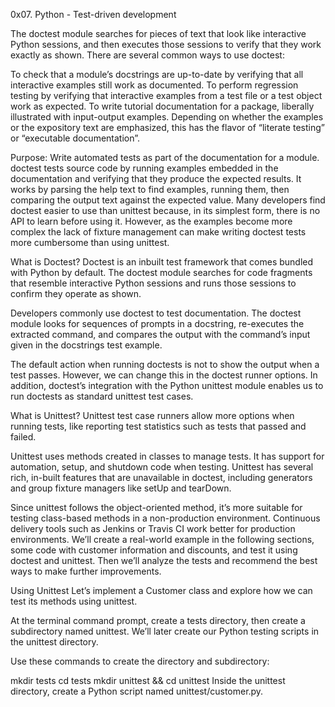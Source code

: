 0x07. Python - Test-driven development

The doctest module searches for pieces of text that look like interactive Python sessions, and then executes those sessions to verify that they work exactly as shown. There are several common ways to use doctest:

To check that a module’s docstrings are up-to-date by verifying that all interactive examples still work as documented.
To perform regression testing by verifying that interactive examples from a test file or a test object work as expected.
To write tutorial documentation for a package, liberally illustrated with input-output examples. Depending on whether the examples or the expository text are emphasized, this has the flavor of “literate testing” or “executable documentation”.


Purpose:	Write automated tests as part of the documentation for a module.
doctest tests source code by running examples embedded in the documentation and verifying that they produce the expected results. It works by parsing the help text to find examples, running them, then comparing the output text against the expected value. Many developers find doctest easier to use than unittest because, in its simplest form, there is no API to learn before using it. However, as the examples become more complex the lack of fixture management can make writing doctest tests more cumbersome than using unittest.

What is Doctest?
Doctest is an inbuilt test framework that comes bundled with Python by default. The doctest module searches for code fragments that resemble interactive Python sessions and runs those sessions to confirm they operate as shown.

Developers commonly use doctest to test documentation. The doctest module looks for sequences of prompts in a docstring, re-executes the extracted command, and compares the output with the command’s input given in the docstrings test example.

The default action when running doctests is not to show the output when a test passes. However, we can change this in the doctest runner options. In addition, doctest’s integration with the Python unittest module enables us to run doctests as standard unittest test cases.

What is Unittest?
Unittest test case runners allow more options when running tests, like reporting test statistics such as tests that passed and failed.

Unittest uses methods created in classes to manage tests. It has support for automation, setup, and shutdown code when testing. Unittest has several rich, in-built features that are unavailable in doctest, including generators and group fixture managers like setUp and tearDown. 

Since unittest follows the object-oriented method, it’s more suitable for testing class-based methods in a non-production environment. Continuous delivery tools such as Jenkins or Travis CI work better for production environments.
We’ll create a real-world example in the following sections, some code with customer information and discounts, and test it using doctest and unittest. Then we’ll analyze the tests and recommend the best ways to make further improvements.  

Using Unittest 
Let’s implement a Customer class and explore how we can test its methods using unittest.  

At the terminal command prompt, create a tests directory, then create a subdirectory named unittest. We’ll later create our Python testing scripts in the unittest directory. 

Use these commands to create the directory and subdirectory:

mkdir tests
cd tests 
mkdir unittest && cd unittest
Inside the unittest directory, create a Python script named unittest/customer.py. 

